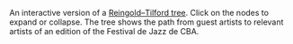 An interactive version of a [Reingold–Tilford tree](https://bl.ocks.org/mbostock/4339184). Click on the nodes to expand or collapse.
The tree shows the path from guest artists to relevant artists of an edition of the Festival de Jazz de CBA.
